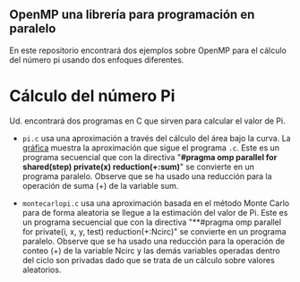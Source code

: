 ## OpenMP una librería para programación en paralelo

En este repositorio encontrará dos ejemplos sobre OpenMP para el cálculo del número pi usando dos enfoques diferentes.

# Cálculo del número Pi

Ud. encontrará dos programas en C que sirven para calcular el valor de Pi.

* `pi.c` usa una aproximación a través del cálculo del área bajo la curva. La [gráfica](https://drive.google.com/open?id=0B7n65I8SStKXZXRZdnRxMlV2V00) muestra la aproximación que sigue el programa `.c`.
Este es un programa secuencial que con la directiva "**#pragma omp parallel for shared(step) private(x) reduction(+:sum)**" se convierte en un programa paralelo. Observe que se ha usado una reducción para la operación de suma (+) de la variable sum.

* `montecarlopi.c` usa una aproximación basada en el método Monte Carlo para de forma aleatoria se llegue a la estimación del valor de Pi.
Este es un programa secuencial que con la directiva "**#pragma omp parallel for private(i, x, y, test) reduction(+:Ncirc)" se convierte en un programa paralelo. Observe que se ha usado una reducción para la operación de conteo (+) de la variable Ncirc y las demás variables operadas dentro del ciclo son privadas dado que se trata de un cálculo sobre valores aleatorios.
